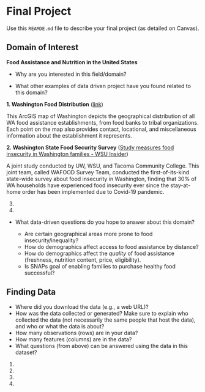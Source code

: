 # Final Project
Use this `REAMDE.md` file to describe your final project (as detailed on Canvas).

## Domain of Interest
**Food Assistance and Nutrition in the United States**
- Why are you interested in this field/domain?

- What other examples of data driven project have you found related to this domain?

**1. Washington Food Distribution** ([link](https://nras.maps.arcgis.com/apps/webappviewer/index.html?id=b1ad1be260fe4ef8b877fc7064b0649f))

This ArcGIS map of Washington depicts the geographical distribution of all WA food assistance establishments, from food banks to tribal organizations. Each point on the map also provides contact, locational, and miscellaneous information about the establishment it represents.

**2. Washington State Food Security Survey** ([Study measures food insecurity in Washington families - WSU Insider](https://news.wsu.edu/2020/11/19/wsu-helping-washington-families-facing-food-insecurity/))

A joint study conducted by UW, WSU, and Tacoma Community College. This joint team, called WAFOOD Survey Team, conducted the first-of-its-kind state-wide survey about food insecurity in Washington, finding that 30% of WA households have experienced food insecurity ever since the stay-at-home order has been  implemented due to Covid-19 pandemic.

3.

4.

- What data-driven questions do you hope to answer about this domain?

  - Are certain geographical areas more prone to food insecurity/inequality?
  - How do demographics affect access to food assistance by distance?
  - How do demographics affect the _quality_ of food assistance (freshness, nutrition content, price, eligibility).
  - Is SNAPs goal of enabling families to purchase healthy food successful?


## Finding Data

- Where did you download the data (e.g., a web URL)?
- How was the data collected or generated? Make sure to explain who collected the data (not necessarily the same people that host the data), and who or what the data is about?
- How many observations (rows) are in your data?
- How many features (columns) are in the data?
- What questions (from above) can be answered using the data in this dataset?
1.

2.

3.

4.
